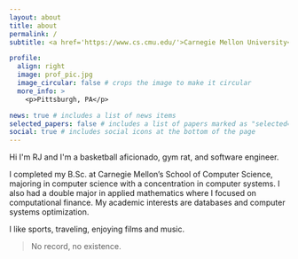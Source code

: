```yaml
---
layout: about
title: about
permalink: /
subtitle: <a href='https://www.cs.cmu.edu/'>Carnegie Mellon University</a>.

profile:
  align: right
  image: prof_pic.jpg
  image_circular: false # crops the image to make it circular
  more_info: >
    <p>Pittsburgh, PA</p>

news: true # includes a list of news items
selected_papers: false # includes a list of papers marked as "selected={true}"
social: true # includes social icons at the bottom of the page
---
```


Hi I'm RJ and I'm a basketball aficionado, gym rat, and software engineer.

I completed my B.Sc. at Carnegie Mellon’s School of Computer Science, majoring in computer science with a concentration in computer systems. I also had a double major in applied mathematics where I focused on computational finance. My academic interests are databases and computer systems optimization.

I like sports, traveling, enjoying films and music.

> No record, no existence.
